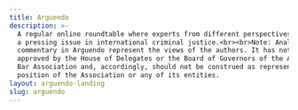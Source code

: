 ```yaml
---
title: Arguendo
description: >-
  A regular online roundtable where experts from different perspectives discuss
  a pressing issue in international criminal justice.<br><br>Note: Analysis and
  commentary in Arguendo represent the views of the authors. It has not been
  approved by the House of Delegates or the Board of Governors of the American
  Bar Association and, accordingly, should not be construed as representing the
  position of the Association or any of its entities.
layout: arguendo-landing
slug: arguendo
---
```


